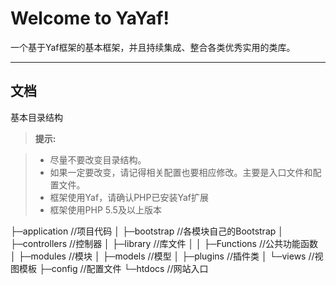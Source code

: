 Welcome to YaYaf!
===================


一个基于Yaf框架的基本框架，并且持续集成、整合各类优秀实用的类库。

----------


文档
-------------

基本目录结构

> **提示:**

> - 尽量不要改变目录结构。
> - 如果一定要改变，请记得相关配置也要相应修改。主要是入口文件和配置文件。
> - 框架使用Yaf，请确认PHP已安装Yaf扩展
> - 框架使用PHP 5.5及以上版本

├─application			//项目代码
│  ├─bootstrap		//各模块自己的Bootstrap
│  ├─controllers		//控制器
│  ├─library				//库文件
│  │  ├─Functions	//公共功能函数
│  ├─modules			//模块
│  ├─models			//模型
│  ├─plugins			//插件类
│  └─views			    //视图模板
├─config				//配置文件
└─htdocs			//网站入口


